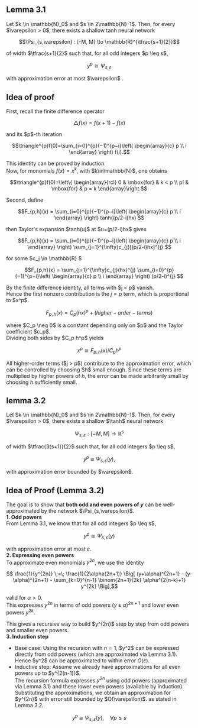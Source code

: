 
## Lemma 3.1
Let \$k \in \mathbb{N}_0\$ and \$s \in 2\mathbb{N}-1\$. Then, for every \$\varepsilon > 0\$, there exists a shallow tanh neural network
```math
\Psi_{s,\varepsilon} : [-M, M] \to \mathbb{R}^{\tfrac{s+1}{2}}
```
of width $\tfrac{s+1}{2}$ such that, for all odd integers \$p \leq s$,
```math
y^p \cong \Psi_{s,\varepsilon}
```
with approximation error at most $\varepsilon\$ .


## Idea of proof
First, recall the finite difference operator
```math
\triangle f(x)= f(x+1)-f(x) 
```
and its \$p\$-th iteration
```math
\triangle^{p}f(0)=\sum_{i=0}^{p}​ (−1)^{p−i}\left( \begin{array}{c} p \\ i \end{array} \right) f(i).
```
This identity can be proved by induction.  
Now, for monomials $f(x)=x^k$, with \$k\in\mathbb{N}\$, one obtains
```math
\triangle^{p}f(0)=\left\{ \begin{array}{rcl}
0 & \mbox{for}
& k < p \\ p! & \mbox{for} & p = k 
\end{array}\right.
```
Second, define
```math
F_{p,h}(x) = \sum_{i=0}^{p}​ (−1)^{p−i}\left( \begin{array}{c} p \\ i \end{array} \right) tanh((p/2-i)hx) 
```
then Taylor's expansion \$tanh(u)\$ at \$u=(p/2-i)hx\$ gives
```math
F_{p,h}(x) = \sum_{i=0}^{p}​ (−1)^{p−i}\left( \begin{array}{c} p \\ i \end{array} \right) \sum_{j=1}^{\infty}c_{j}[(p/2-i)hx]^{j} 
```
for some \$c_j \in \mathbb{R} \$
```math
F_{p,h}(x) = \sum_{j=1}^{\infty}c_{j}(hx)^{j} \sum_{i=0}^{p}​ (−1)^{p−i}\left( \begin{array}{c} p \\ i \end{array} \right) (p/2-i)^{j} 
```
By the finite difference identity, all terms with \$j < p\$ vanish.  
Hence the first nonzero contribution is the $j=p$ term, which is proportional to \$x^p\$.  
```math
F_{p,h}(x) = C_{p}​(hx)^{p}+(higher-order-terms)
```
where \$C_p \neq 0\$ is a constant depending only on \$p\$ and the Taylor coefficient \$c_p\$.  
Dividing both sides by \$C_p h^p\$ yields
```math
x^p \cong F_{p,h}(x)/C_p h^p
```
All higher-order terms (\$j > p\$) contribute to the approximation error, which can be controlled by choosing \$h\$ small enough.
Since these terms are multiplied by higher powers of $h$, the error can be made arbitrarily small by choosing $h$ sufficiently small.


## lemma 3.2
Let \$k \in \mathbb{N}_0\$ and \$s \in 2\mathbb{N}-1\$. Then, for every \$\varepsilon > 0\$, 
there exists a shallow \$\tanh\$ neural network
```math
\Psi_{s,\varepsilon} : [-M, M] \to \mathbb{R}^{s}
```
of width \$\tfrac{3(s+1)}{2}\$ such that, for all odd integers \$p \leq s\$,
```math
y^p \;\cong\; \Psi_{s,\varepsilon}(y),
```
with approximation error bounded by $\varepsilon\$.

## Idea of Proof (Lemma 3.2)

The goal is to show that **both odd and even powers of $y$** can be well-approximated by the network \$\Psi_{s,\varepsilon}\$.  
**1. Odd powers**  
From Lemma 3.1, we know that for all odd integers \$p \leq s\$,
```math
y^p \cong \Psi_{s,\varepsilon}(y)
```
with approximation error at most $\varepsilon$.  
**2. Expressing even powers**  
To approximate even monomials $y^{2n}$, we use the identity
```math
   \frac{1}{y^{2n}} \;=\; 
   \frac{1}{2\alpha(2n+1)} \Big[ (y+\alpha)^{2n+1} - (y-\alpha)^{2n+1} 
   - \sum_{k=0}^{n-1} \binom{2n+1}{2k} \alpha^{2(n-k)+1} y^{2k} \Big],
```
   valid for $\alpha > 0$.  
   This expresses $y^{2n}$ in terms of odd powers $(y\pm \alpha)^{2n+1}$ and lower even powers $y^{2k}$.


This gives a recursive way to build \$y^{2n}\$ step by step from odd powers and smaller even powers.  
**3. Induction step**  
   - Base case: Using the recursion with $n=1$, \$y^2\$ can be expressed directly from odd powers (which are approximated via Lemma 3.1).  
   Hence \$y^2\$ can be approximated to within error $O(\varepsilon)$.  
   - Inductive step: Assume we already have approximations for all even powers up to \$y^{2(n-1)}\$.  
The recursion formula expresses $y^{2n}$ using odd powers (approximated via Lemma 3.1) and these lower even powers (available by induction).  
Substituting the approximations, we obtain an approximation for \$y^{2n}\$ with error still bounded by \$O(\varepsilon)\$.
   as stated in Lemma 3.2.
```math
y^p \;\cong\; \Psi_{s,\varepsilon}(y), \quad \forall p \leq s
```



